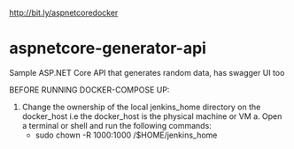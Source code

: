 http://bit.ly/aspnetcoredocker

# aspnetcore-generator-api
Sample ASP.NET Core API that generates random data, has swagger UI too

BEFORE RUNNING DOCKER-COMPOSE UP:
1. Change the ownership of the local jenkins_home directory on the docker_host i.e the docker_host is the physical machine or VM
  a. Open a terminal or shell and run the following commands:
      - sudo chown -R 1000:1000 /$HOME/jenkins_home
